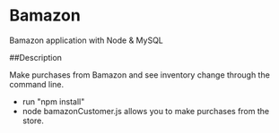 # Bamazon

Bamazon application with Node & MySQL

##Description

Make purchases from Bamazon and see inventory change through the command line.

- run "npm install"
- node bamazonCustomer.js allows you to make purchases from the store.